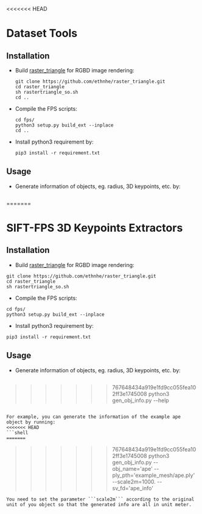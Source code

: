 <<<<<<< HEAD
# Dataset Tools

## Installation
- Build [raster_triangle](https://github.com/ethnhe/raster_triangle.git) for RGBD image rendering:
  ```shell
  git clone https://github.com/ethnhe/raster_triangle.git
  cd raster_triangle
  sh rastertriangle_so.sh
  cd ..
  ```
- Compile the FPS scripts:
  ```shell
  cd fps/
  python3 setup.py build_ext --inplace
  cd ..
  ```
- Install python3 requirement by:
  ```shell
  pip3 install -r requirement.txt
  ```

## Usage
- Generate information of objects, eg. radius, 3D keypoints, etc. by:
  ```shell
=======
# SIFT-FPS 3D Keypoints Extractors

## Installation
- Build [raster_triangle](https://github.com/ethnhe/raster_triangle.git) for RGBD image rendering:
```
git clone https://github.com/ethnhe/raster_triangle.git
cd raster_triangle
sh rastertriangle_so.sh
```
- Compile the FPS scripts:
```
cd fps/
python3 setup.py build_ext --inplace
```
- Install python3 requirement by:
```
pip3 install -r requirement.txt
```

## Usage
- Generate information of objects, eg. radius, 3D keypoints, etc. by:
  ```
>>>>>>> 767648434a919e1fd9cc055fea102ff3e1745008
  python3 gen_obj_info.py --help
  ```
  
  For example, you can generate the information of the example ape object by running:
<<<<<<< HEAD
  ```shell
=======
  ```
>>>>>>> 767648434a919e1fd9cc055fea102ff3e1745008
  python3 gen_obj_info.py --obj_name='ape' --ply_pth='example_mesh/ape.ply' --scale2m=1000. --sv_fd='ape_info'
  ```
  You need to set the parameter ```scale2m``` according to the original unit of you object so that the generated info are all in unit meter.

